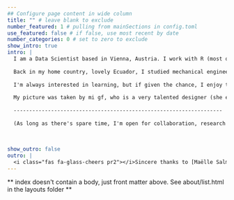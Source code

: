 ```yaml
---
## Configure page content in wide column
title: "" # leave blank to exclude
number_featured: 1 # pulling from mainSections in config.toml
use_featured: false # if false, use most recent by date
number_categories: 0 # set to zero to exclude
show_intro: true
intro: |
  I am a Data Scientist based in Vienna, Austria. I work with R (most of the time) analyzing data, developing models and creating Shiny dashboards. I enjoy riding my bmx and racing when I get the chance.
  
  Back in my home country, lovely Ecuador, I studied mechanical engineering and an MBA. I also did a Data Analysis, Process Improvement and Decision Making (yeap, short name) Master in Spain and a PhD in Management here in Vienna.
  
  I'm always interested in learning, but if given the chance, I enjoy teaching here and there. This is one of the reasons why I created this site. Do check out the blog section for posts about R and anything really.
  
  My picture was taken by mi gf, who is a very talented designer (she even did my home logo).
  
  -------------------------------------------------------------------
  
  (As long as there's spare time, I'm open for collaboration, research and voluntary activities)
  
  
  
show_outro: false
outro: |
  <i class="fas fa-glass-cheers pr2"></i>Sincere thanks to [Maëlle Salmon](https://masalmon.eu/) for her help naming this Hugo theme!
---
```


** index doesn't contain a body, just front matter above.
See about/list.html in the layouts folder **